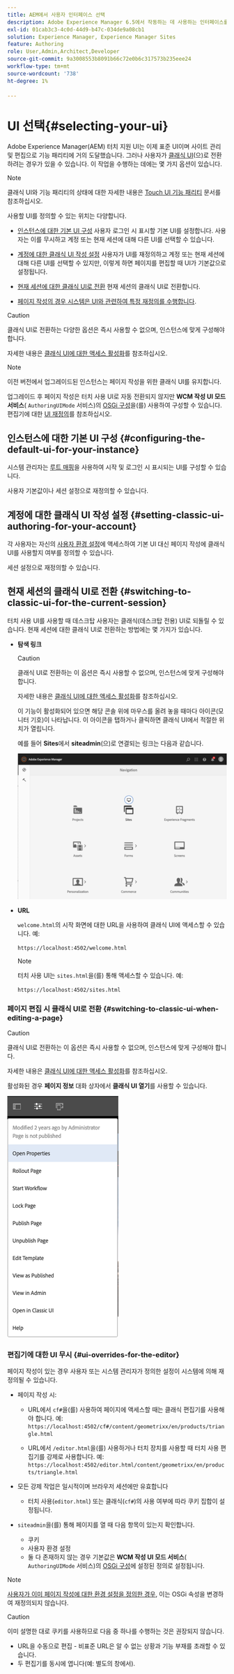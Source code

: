 ```yaml
---
title: AEM에서 사용자 인터페이스 선택
description: Adobe Experience Manager 6.5에서 작동하는 데 사용하는 인터페이스를 구성합니다.
exl-id: 01cab3c3-4c0d-44d9-b47c-034de9a08cb1
solution: Experience Manager, Experience Manager Sites
feature: Authoring
role: User,Admin,Architect,Developer
source-git-commit: 9a3008553b8091b66c72e0b6c317573b235eee24
workflow-type: tm+mt
source-wordcount: '738'
ht-degree: 1%

---
```


# UI 선택{#selecting-your-ui}

Adobe Experience Manager(AEM) 터치 지원 UI는 이제 표준 UI이며 사이트 관리 및 편집으로 기능 패리티에 거의 도달했습니다. 그러나 사용자가 [클래식 UI](/help/sites-classic-ui-authoring/classicui.md)(으)로 전환하려는 경우가 있을 수 있습니다. 이 작업을 수행하는 데에는 몇 가지 옵션이 있습니다.

>[!NOTE]
>
>클래식 UI와 기능 패리티의 상태에 대한 자세한 내용은 [Touch UI 기능 패리티](/help/release-notes/touch-ui-features-status.md) 문서를 참조하십시오.

사용할 UI를 정의할 수 있는 위치는 다양합니다.

* [인스턴스에 대한 기본 UI 구성](#configuring-the-default-ui-for-your-instance)
사용자 로그인 시 표시할 기본 UI를 설정합니다. 사용자는 이를 무시하고 계정 또는 현재 세션에 대해 다른 UI를 선택할 수 있습니다.

* [계정에 대한 클래식 UI 작성 설정](/help/sites-authoring/select-ui.md#setting-classic-ui-authoring-for-your-account)
사용자가 UI를 재정의하고 계정 또는 현재 세션에 대해 다른 UI를 선택할 수 있지만, 이렇게 하면 페이지를 편집할 때 UI가 기본값으로 설정됩니다.

* [현재 세션에 대한 클래식 UI로 전환](#switching-to-classic-ui-for-the-current-session)
현재 세션의 클래식 UI로 전환합니다.

* [페이지 작성의 경우 시스템은 UI와 관련하여 특정 재정의를 수행합니다](#ui-overrides-for-the-editor).

>[!CAUTION]
>
>클래식 UI로 전환하는 다양한 옵션은 즉시 사용할 수 없으며, 인스턴스에 맞게 구성해야 합니다.
>
>자세한 내용은 [클래식 UI에 대한 액세스 활성화](/help/sites-administering/enable-classic-ui.md)를 참조하십시오.

>[!NOTE]
>
>이전 버전에서 업그레이드된 인스턴스는 페이지 작성을 위한 클래식 UI를 유지합니다.
>
>업그레이드 후 페이지 작성은 터치 사용 UI로 자동 전환되지 않지만 **WCM 작성 UI 모드 서비스**( `AuthoringUIMode` 서비스)의 [OSGi 구성](/help/sites-deploying/configuring-osgi.md)을(를) 사용하여 구성할 수 있습니다. 편집기에 대한 [UI 재정의](#ui-overrides-for-the-editor)를 참조하십시오.

## 인스턴스에 대한 기본 UI 구성 {#configuring-the-default-ui-for-your-instance}

시스템 관리자는 [루트 매핑](/help/sites-deploying/osgi-configuration-settings.md#daycqrootmapping)을 사용하여 시작 및 로그인 시 표시되는 UI를 구성할 수 있습니다.

사용자 기본값이나 세션 설정으로 재정의할 수 있습니다.

## 계정에 대한 클래식 UI 작성 설정 {#setting-classic-ui-authoring-for-your-account}

각 사용자는 자신의 [사용자 환경 설정](/help/sites-authoring/user-properties.md#userpreferences)에 액세스하여 기본 UI 대신 페이지 작성에 클래식 UI를 사용할지 여부를 정의할 수 있습니다.

세션 설정으로 재정의할 수 있습니다.

## 현재 세션의 클래식 UI로 전환 {#switching-to-classic-ui-for-the-current-session}

터치 사용 UI를 사용할 때 데스크탑 사용자는 클래식(데스크탑 전용) UI로 되돌릴 수 있습니다. 현재 세션에 대한 클래식 UI로 전환하는 방법에는 몇 가지가 있습니다.

* **탐색 링크**

  >[!CAUTION]
  >
  >클래식 UI로 전환하는 이 옵션은 즉시 사용할 수 없으며, 인스턴스에 맞게 구성해야 합니다.
  >
  >
  >자세한 내용은 [클래식 UI에 대한 액세스 활성화](/help/sites-administering/enable-classic-ui.md)를 참조하십시오.

  이 기능이 활성화되어 있으면 해당 콘솔 위에 마우스를 올려 놓을 때마다 아이콘(모니터 기호)이 나타납니다. 이 아이콘을 탭하거나 클릭하면 클래식 UI에서 적절한 위치가 열립니다.

  예를 들어 **Sites**&#x200B;에서 **siteadmin**(으)로 연결되는 링크는 다음과 같습니다.

  ![syui-01](assets/syui-01.png)

* **URL**

  `welcome.html`의 시작 화면에 대한 URL을 사용하여 클래식 UI에 액세스할 수 있습니다. 예:

  `https://localhost:4502/welcome.html`

  >[!NOTE]
  >
  >터치 사용 UI는 `sites.html`을(를) 통해 액세스할 수 있습니다. 예:
  >
  >
  >`https://localhost:4502/sites.html`

### 페이지 편집 시 클래식 UI로 전환 {#switching-to-classic-ui-when-editing-a-page}

>[!CAUTION]
>
>클래식 UI로 전환하는 이 옵션은 즉시 사용할 수 없으며, 인스턴스에 맞게 구성해야 합니다.
>
>자세한 내용은 [클래식 UI에 대한 액세스 활성화](/help/sites-administering/enable-classic-ui.md)를 참조하십시오.

활성화된 경우 **페이지 정보** 대화 상자에서 **클래식 UI 열기**&#x200B;를 사용할 수 있습니다.

![syui-02](assets/syui-02.png)

### 편집기에 대한 UI 무시 {#ui-overrides-for-the-editor}

페이지 작성이 있는 경우 사용자 또는 시스템 관리자가 정의한 설정이 시스템에 의해 재정의될 수 있습니다.

* 페이지 작성 시:

   * URL에서 `cf#`을(를) 사용하여 페이지에 액세스할 때는 클래식 편집기를 사용해야 합니다. 예:
     `https://localhost:4502/cf#/content/geometrixx/en/products/triangle.html`

   * URL에서 `/editor.html`을(를) 사용하거나 터치 장치를 사용할 때 터치 사용 편집기를 강제로 사용합니다. 예:
     `https://localhost:4502/editor.html/content/geometrixx/en/products/triangle.html`

* 모든 강제 작업은 일시적이며 브라우저 세션에만 유효합니다

   * 터치 사용(`editor.html`) 또는 클래식(`cf#`)의 사용 여부에 따라 쿠키 집합이 설정됩니다.

* `siteadmin`을(를) 통해 페이지를 열 때 다음 항목이 있는지 확인합니다.

   * 쿠키
   * 사용자 환경 설정
   * 둘 다 존재하지 않는 경우 기본값은 **WCM 작성 UI 모드 서비스**( `AuthoringUIMode` 서비스)의 [OSGi 구성](/help/sites-deploying/configuring-osgi.md)에 설정된 정의로 설정됩니다.

>[!NOTE]
>
>[사용자가 이미 페이지 작성에 대한 환경 설정을 정의한 경우](#settingthedefaultauthoringuiforyouraccount), 이는 OSGi 속성을 변경하여 재정의되지 않습니다.

>[!CAUTION]
>
>이미 설명한 대로 쿠키를 사용하므로 다음 중 하나를 수행하는 것은 권장되지 않습니다.
>
>* URL을 수동으로 편집 - 비표준 URL은 알 수 없는 상황과 기능 부재를 초래할 수 있습니다.
>* 두 편집기를 동시에 엽니다(예: 별도의 창에서).
